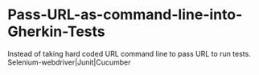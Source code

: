 # Pass-URL-as-command-line-into-Gherkin-Tests
Instead of taking hard coded URL command line to pass URL to run tests. Selenium-webdriver|Junit|Cucumber

